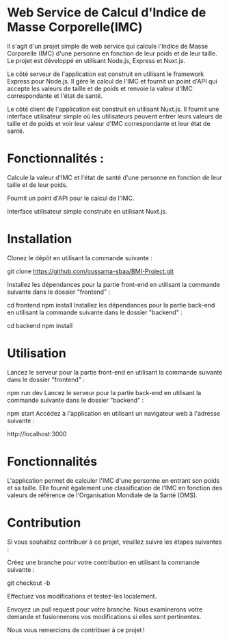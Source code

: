 # Web Service de Calcul d'Indice de Masse Corporelle(IMC)


Il s'agit d'un projet simple de web service qui calcule l'Indice de Masse Corporelle (IMC) d'une personne en fonction de leur poids et de leur taille. Le projet est développé en utilisant Node.js, Express et Nuxt.js.

Le côté serveur de l'application est construit en utilisant le framework Express pour Node.js. Il gère le calcul de l'IMC et fournit un point d'API qui accepte les valeurs de taille et de poids et renvoie la valeur d'IMC correspondante et l'état de santé.

Le côté client de l'application est construit en utilisant Nuxt.js. Il fournit une interface utilisateur simple où les utilisateurs peuvent entrer leurs valeurs de taille et de poids et voir leur valeur d'IMC correspondante et leur état de santé.

# Fonctionnalités :

Calcule la valeur d'IMC et l'état de santé d'une personne en fonction de leur taille et de leur poids.

Fournit un point d'API pour le calcul de l'IMC.

Interface utilisateur simple construite en utilisant Nuxt.js.

# Installation
 
Clonez le dépôt en utilisant la commande suivante : 

git clone https://github.com/oussama-sbaa/BMI-Project.git
 
Installez les dépendances pour la partie front-end en utilisant la commande suivante dans le dossier "frontend" :


cd frontend
npm install
Installez les dépendances pour la partie back-end en utilisant la commande suivante dans le dossier "backend" :


cd backend
npm install

# Utilisation

Lancez le serveur pour la partie front-end en utilisant la commande suivante dans le dossier "frontend" :


npm run dev
Lancez le serveur pour la partie back-end en utilisant la commande suivante dans le dossier "backend" :


npm start
Accédez à l'application en utilisant un navigateur web à l'adresse suivante :

http://localhost:3000

# Fonctionnalités

L'application permet de calculer l'IMC d'une personne en entrant son poids et sa taille. Elle fournit également une classification de l'IMC en fonction des valeurs de référence de l'Organisation Mondiale de la Santé (OMS).

# Contribution

Si vous souhaitez contribuer à ce projet, veuillez suivre les étapes suivantes :

Créez une branche pour votre contribution en utilisant la commande suivante :


git checkout -b <nom-de-votre-branche>
  
Effectuez vos modifications et testez-les localement.

Envoyez un pull request pour votre branche. Nous examinerons votre demande et fusionnerons vos modifications si elles sont pertinentes.

Nous vous remercions de contribuer à ce projet !

